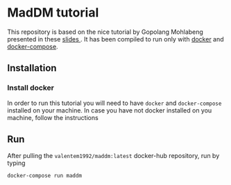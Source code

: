 # MadDM tutorial

This repository is based on the nice tutorial by Gopolang Mohlabeng
 presented in these [slides ](https://indico.cern.ch/event/656460/contributions/3040580/attachments/1683044/2704763/MadDM_ASP_2018_Tutorial.pdf). It has been compiled to run only with [docker](https://www.docker.com) and [docker-compose](https://docs.docker.com/compose/).

## Installation

### Install docker
In order to run this tutorial you will need to have `docker` and `docker-compose` installed on your machine. In case you have not docker installed on you machine, follow the instructions


## Run
After pulling the `valentem1992/maddm:latest` docker-hub repository, run by typing
```
docker-compose run maddm
```